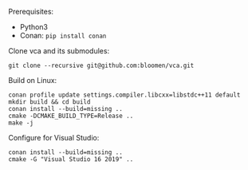 Prerequisites:

* Python3
* Conan: `pip install conan`

Clone vca and its submodules:
```
git clone --recursive git@github.com:bloomen/vca.git
```

Build on Linux:

```
conan profile update settings.compiler.libcxx=libstdc++11 default
mkdir build && cd build
conan install --build=missing ..
cmake -DCMAKE_BUILD_TYPE=Release ..
make -j
```

Configure for Visual Studio:
```
conan install --build=missing ..
cmake -G "Visual Studio 16 2019" ..
```

